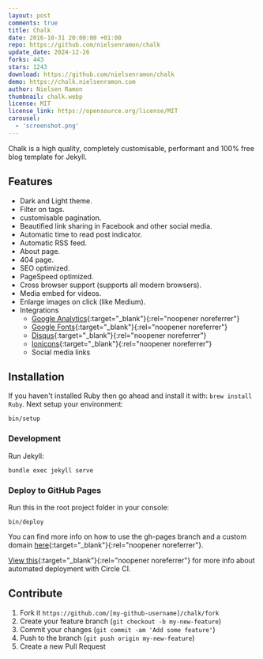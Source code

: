 ```yaml
---
layout: post
comments: true
title: Chalk
date: 2016-10-31 20:00:00 +01:00
repo: https://github.com/nielsenramon/chalk
update_date: 2024-12-26
forks: 443
stars: 1243
download: https://github.com/nielsenramon/chalk
demo: https://chalk.nielsenramon.com
author: Nielsen Ramon
thumbnail: chalk.webp
license: MIT
license_link: https://opensource.org/license/MIT
carousel:
  - 'screenshot.png'
---
```


Chalk is a high quality, completely customisable, performant and 100% free blog template for Jekyll.

## Features

* Dark and Light theme.
* Filter on tags.
* customisable pagination.
* Beautified link sharing in Facebook and other social media.
* Automatic time to read post indicator.
* Automatic RSS feed.
* About page.
* 404 page.
* SEO optimized.
* PageSpeed optimized.
* Cross browser support (supports all modern browsers).
* Media embed for videos.
* Enlarge images on click (like Medium).
* Integrations
  * [Google Analytics](https://analytics.google.com/analytics/web/){:target="_blank"}{:rel="noopener noreferrer"}
  * [Google Fonts](https://fonts.google.com/){:target="_blank"}{:rel="noopener noreferrer"}
  * [Disqus](https://disqus.com/){:target="_blank"}{:rel="noopener noreferrer"}
  * [Ionicons](https://ionicons.com/){:target="_blank"}{:rel="noopener noreferrer"}
  * Social media links

## Installation

If you haven't installed Ruby then go ahead and install it with: `brew install Ruby`.
Next setup your environment:

`bin/setup`

### Development

Run Jekyll:

`bundle exec jekyll serve`

### Deploy to GitHub Pages

Run this in the root project folder in your console:

`bin/deploy`

You can find more info on how to use the gh-pages branch and a custom domain [here](https://help.github.com/articles/quick-start-setting-up-a-custom-domain/){:target="_blank"}{:rel="noopener noreferrer"}.

[View this](https://github.com/nielsenramon/kickster#automated-deployment-with-circle-ci){:target="_blank"}{:rel="noopener noreferrer"} for more info about automated deployment with Circle CI.

## Contribute

1. Fork it `https://github.com/[my-github-username]/chalk/fork`
2. Create your feature branch (`git checkout -b my-new-feature`)
3. Commit your changes (`git commit -am 'Add some feature'`)
4. Push to the branch (`git push origin my-new-feature`)
5. Create a new Pull Request

